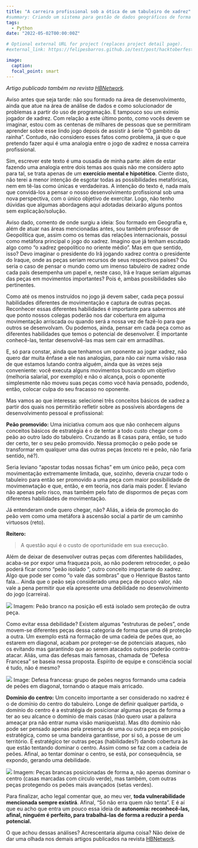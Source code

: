 ```yaml
---
title: "A carreira profissional sob a ótica de um tabuleiro de xadrez"
#summary: Criando um sistema para gestão de dados geográficos de forma simples e robusta Artigo publicado também no linkedin. Este ano pude participar do projeto de jornalismo de dados Engolindo Fumaça, desenvolvido pelo InfoAmazonia.
tags:
  - Python
date: "2022-05-02T00:00:00Z"

# Optional external URL for project (replaces project detail page).
#external_link: https://felipesbarros.github.io/test/post/hacktoberfest-2021/

image:
  caption:
  focal_point: smart
---
```


*Artigo publicado também na revista [HBNetwork](https://sites.google.com/view/revista-hbnetwork).*

Aviso antes que seja tarde: não sou formado na área de desenvolvimento, ainda que atue na área de análise de dados e como solucionador de problemas a partir do uso de programação. E tampouco sou um exímio jogador de xadrez. Com relação a este último ponto, como vocês devem se imaginar, estou com as centenas de milhares de pessoas que se permitiram aprender sobre esse lindo jogo depois de assistir à śerie “O gambito da rainha”. Contudo, não considero esses fatos como problema, já que o que pretendo fazer aqui é uma analogia entre o jogo de xadrez e nossa carreira profissional.

Sim, escrever este texto é uma ousadia de minha parte: além de estar fazendo uma analogia entre dois temas aos quais não me considero apto para tal, se trata apenas de um **exercício mental e hipotético**. Ciente disto, não terei a menor intenção de esgotar todas as possibilidades metafóricas, nem em tê-las como únicas e verdadeiras. A intenção do texto é, nada mais que convidá-los a pensar o nosso desenvolvimento profissional sob uma nova perspectiva, com o único objetivo de exercitar. Logo, não tenho dúvidas que algumas abordagens aqui adotadas deixarão alguns pontos sem explicação/solução.

Aviso dado, comento de onde surgiu a ideia: Sou formado em Geografia e, além de atuar nas áreas mencionadas antes, sou também professor de Geopolítica que, assim como os temas das relações internacionais, possui como metáfora principal o jogo do xadrez. Imagino que já tenham escutado algo como “o xadrez geopolítico no oriente médio”. Mas em que sentido, isso? Devo imaginar o presidente do Irã jogando xadrez contra o presidente do Iraque, onde as peças seriam recursos de seus respectivos países? Ou seria o caso de pensar o mundo como um imenso tabuleiro de xadrez onde cada país desempenha um papel e, neste caso, Irã e Iraque seriam algumas das peças em movimentos importantes? Pois é, ambas possibilidades são pertinentes.

Como até os menos instruídos no jogo já devem saber, cada peça possui habilidades diferentes de movimentação e captura de outras peças. Reconhecer essas diferentes habilidades é importante para sabermos até que ponto nossos colegas poderão nos dar cobertura em alguma movimentação arriscada ou quando será a nossa vez de fazê-lo para que outros se desenvolvam. Ou podemos, ainda, pensar em cada peça como as diferentes habilidades que temos o potencial de desenvolver. É importante conhecê-las, tentar desenvolvê-las mas sem cair em armadilhas.

E, só para constar, ainda que tenhamos um oponente ao jogar xadrez, não quero dar muita ênfase a ele nas analogias, para não cair numa visão rasa de que estamos lutando contra alguém, ainda que às vezes seja conveniente: você executa alguns movimentos buscando um objetivo (melhoria salarial, por exemplo) e não o alcança, pois o oponente simplesmente não moveu suas peças como você havia pensado, podendo, então, colocar culpa do seu fracasso no oponente.

Mas vamos ao que interessa: selecionei três conceitos básicos de xadrez a partir dos quais nos permitirão refletir sobre as possíveis abordagens de desenvolvimento pessoal e profissional:

**Peão promovido:** Uma iniciativa comum aos que não conhecem alguns conceitos básicos de estratégia é o de tentar a todo custo chegar com o peão ao outro lado do tabuleiro. Cruzando as 8 casas para, então, se tudo der certo, ter o seu peão promovido. Nessa promoção o peão pode se transformar em qualquer uma das outras peças (exceto rei e peão, não faria sentido, né?).

Seria leviano “apostar todas nossas fichas” em um único peão, peça com movimentação extremamente limitada, que, sozinho, deveria cruzar todo o tabuleiro para então ser promovido a uma peça com maior possibilidade de movimenwtação e que, então, e em teoria, nos daria mais poder. É leviano não apenas pelo risco, mas também pelo fato de dispormos de peças com diferentes habilidades de movimentação.

Já entenderam onde quero chegar, não? Aliás, a ideia de promoção do peão vem como uma metáfora à ascensão social a partir de um caminho virtuosos (reto).

**Reitero:**
> A questão aqui é o custo de oportunidade em sua execução. 

Além de deixar de desenvolver outras peças com diferentes habilidades, acaba-se por expor uma fraqueza pois, ao não poderem retroceder, o peão poderá ficar como “peão isolado “, outro conceito importante do xadrez. Algo que pode ser como “o vale das sombras” que o Henrique Bastos tanto fala… Ainda que o peão seja considerado uma peça de pouco valor, não vale a pena permitir que ela apresente uma debilidade no desenvolvimento do jogo (carreira).

![](imagem1_peao_isolado.png)
Imagem: Peão branco na posição e6 está isolado sem proteção de outra peça.

Como evitar essa debilidade? Existem algumas “estruturas de peões”, onde movem-se diferentes peças dessa categoria de forma que uma dê proteção a outra. Um exemplo está na formação de uma cadeia de peões que, ao estarem em diagonal, acabam por proteger-se de potenciais ataques, não os evitando mas garantindo que ao serem atacados outros poderão contra-atacar. Aliás, uma das defesas mais famosas, chamada de “Defesa Francesa” se baseia nessa proposta. Espírito de equipe e consciência social é tudo, não é mesmo?

![](imagem2_cadeia_peoes.png)
Image: Defesa francesa: grupo de peões negros formando uma cadeia de peões em diagonal, tornando o ataque mais arricado.

**Domínio do centro:** Um conceito importante a ser considerado no xadrez é o de domínio do centro do tabuleiro. Longe de definir qualquer partida, o domínio do centro é a estratégia de posicionar algumas peças de forma a ter ao seu alcance o domínio de mais casas (não quero usar a palavra ameaçar pra não entrar numa visão maniqueísta). Mas dito domínio não pode ser pensado apenas pela presença de uma ou outra peça em posição estratégica, como se uma bandeira garantisse, por si só, a posse de um território. É estratégico ter outras peças (habilidades?) dando cobertura às que estão tentando dominar o centro. Assim como se faz com a cadeia de peões. Afinal, ao tentar dominar o centro, se está, por consequência, se expondo, gerando uma debilidade.

![](imagem3_dominio_centro.png)
Imagem: Peças brancas posicionadas de forma a, não apenas dominar o centro (casas marcadas com círculo verde), mas também, com outras peças protegendo os peões mais avançados (setas verdes).

Para finalizar, acho legal comentar que, ao meu ver, **toda vulnerabilidade mencionada sempre existirá**. Afinal, “Só não erra quem não tenta”. E é aí que eu acho que entra um pouco essa ideia de **autonomia: reconhecê-las, afinal, ninguém é perfeito, para trabalhá-las de forma a reduzir a perda potencial.**

O que achou dessas análises? Acrescentaria alguma coisa? Não deixe de dar uma olhada nos demais artigos publicados na revista [HBNetwork](https://sites.google.com/view/revista-hbnetwork).
